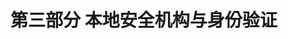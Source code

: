 <hgroup>

# <samp class="SANS_Futura_Std_Bold_Condensed_B_11">第三部分</samp> <samp class="SANS_Dogma_OT_Bold_B_11">本地安全机构与身份验证</samp>

</hgroup>
